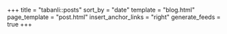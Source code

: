 +++
title = "tabanli::posts"
sort_by = "date"
template = "blog.html"
page_template = "post.html"
insert_anchor_links = "right"
generate_feeds = true
+++
